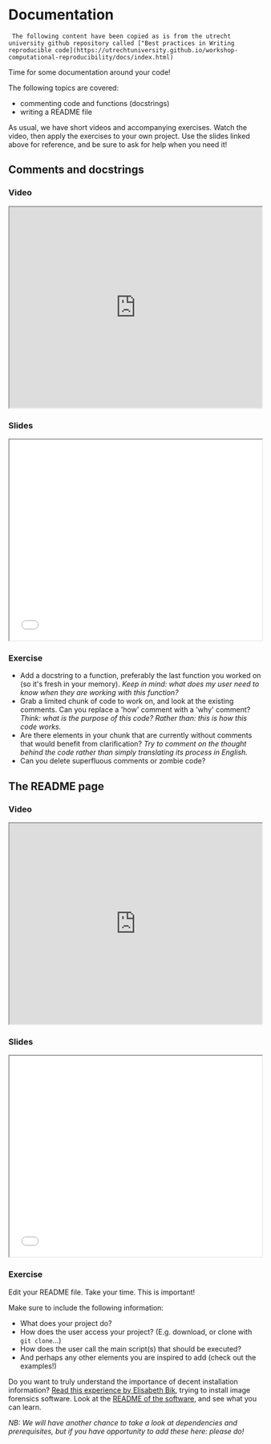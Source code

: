 # Documentation
```{note}
 The following content have been copied as is from the utrecht university github repository called ["Best practices in Writing reproducible code](https://utrechtuniversity.github.io/workshop-computational-reproducibility/docs/index.html)
```
Time for some documentation around your code! 

The following topics are covered:
* commenting code and functions (docstrings)
* writing a README file

As usual, we have short videos and accompanying exercises. 
Watch the video, then apply the exercises to your own project. 
Use the slides linked above for reference, and be sure to ask for help when you need it!

## Comments and docstrings

### Video
<iframe src="https://player.vimeo.com/video/463992354" width="100%" height="400px">
</iframe>
<!-- ```{r}
vembedr::embed_url("https://vimeo.com/463992354")
``` -->

### Slides
<iframe src="../../slides/slides_documentation.html#4" width="100%" height="400px">
</iframe>
<!-- ```{r}
knitr::include_url("../../slides/slides_documentation.html#4")
``` -->

### Exercise
- Add a docstring to a function, preferably the last function you worked on (so it's fresh in your memory).
  _Keep in mind: what does my user need to know when they are working with this function?_
- Grab a limited chunk of code to work on, and look at the existing comments.
  Can you replace a 'how' comment with a 'why' comment?
  _Think: what is the purpose of this code? Rather than: this is how this code works._
- Are there elements in your chunk that are currently without comments that would benefit from clarification? 
  _Try to comment on the thought behind the code rather than simply translating its process in English._
- Can you delete superfluous comments or zombie code?

## The README page

### Video
<iframe src="https://player.vimeo.com/video/464027978" width="100%" height="400px">
</iframe>
<!-- ```{r}
vembedr::embed_url("https://vimeo.com/464027978")
``` -->

### Slides
<iframe src="../../slides/slides_documentation.html#16" width="100%" height="400px">
</iframe>
<!-- ```{r}
knitr::include_url("../../slides/slides_documentation.html#16")
``` -->


### Exercise
Edit your README file.
Take your time. This is important!

Make sure to include the following information:
- What does your project do?
- How does the user access your project? (E.g. download, or clone with `git clone`...)
- How does the user call the main script(s) that should be executed?
- And perhaps any other elements you are inspired to add (check out the examples!)

Do you want to truly understand the importance of decent installation information?
[Read this experience by Elisabeth Bik](https://twitter.com/MicrobiomDigest/status/1283082285097422848), trying to install image forensics software.
Look at the [README of the software](https://github.com/GuidoBartoli/sherloq), and see what you can learn.

_NB: We will have another chance to take a look at dependencies and prerequisites, but if you have opportunity to add these here: please do!_
